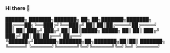 ### Hi there 👋

<!--
**ozz-life/ozz-life** is a ✨ _special_ ✨ repository because its `README.md` (this file) appears on your GitHub profile.

Here are some ideas to get you started:

- 🔭 I’m currently working on ...
- 🌱 I’m currently learning ...
- 👯 I’m looking to collaborate on ...
- 🤔 I’m looking for help with ...
- 💬 Ask me about ...
- 📫 How to reach me: ...
- 😄 Pronouns: ...
- ⚡ Fun fact: ...
-->

 ██████╗ ███████╗███████╗   ██╗     ██╗███████╗███████╗ 
██╔═══██╗╚══███╔╝╚══███╔╝   ██║     ██║██╔════╝██╔════╝ 
██║   ██║  ███╔╝   ███╔╝    ██║     ██║█████╗  █████╗ 
██║   ██║ ███╔╝   ███╔╝     ██║     ██║██╔══╝  ██╔══╝ 
╚██████╔╝███████╗███████╗██╗███████╗██║██║     ███████╗ 
╚═════╝ ╚══════╝╚══════╝╚═╝╚══════╝╚═╝╚═╝     ╚══════╝ 
                                                       
